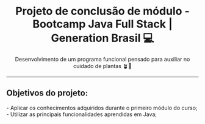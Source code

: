<h1 align=center> Projeto de conclusão de módulo - Bootcamp Java Full Stack | Generation Brasil 💻 </h1>

<p align=center> Desenvolvimento de um programa funcional pensado para auxiliar no cuidado de plantas 🪴🌱</p>

---

<h2> Objetivos do projeto:</h2>
- Aplicar os conhecimentos adquiridos durante o primeiro módulo do curso;<br>
- Utilizar as principais funcionalidades aprendidas em Java;<br>



